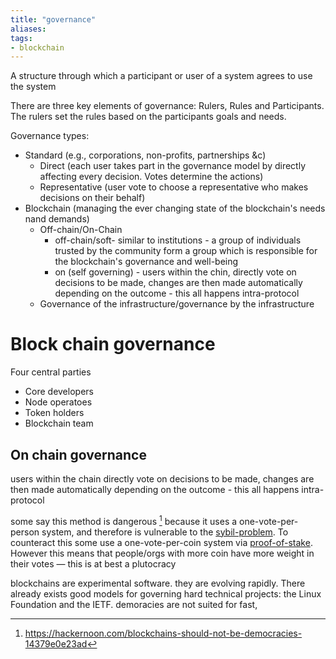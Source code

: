 ```yaml
---
title: "governance"
aliases: 
tags: 
- blockchain
---
```


A structure through which a participant or user of a system agrees to use the system

There are three key elements of governance: Rulers, Rules and Participants. The rulers set the rules based on the participants goals and needs. 

Governance types:
- Standard (e.g., corporations, non-profits, partnerships &c)
	- Direct (each user takes part in the governance model by directly affecting every decision. Votes determine the actions)
	- Representative (user vote to choose a representative who makes decisions on their behalf)
- Blockchain (managing the ever changing state of the blockchain's needs nand demands)
	- Off-chain/On-Chain
		- off-chain/soft- similar to institutions - a group of individuals trusted by the community form a group which is responsible for the blockchain's governance and well-being
		- on (self governing) - users within the chin, directly vote on decisions to be made, changes are then made automatically depending on the outcome - this all happens intra-protocol 
	- Governance of the infrastructure/governance by the infrastructure

# Block chain governance
Four central parties
- Core developers
- Node operatoes
- Token holders
- Blockchain team

## On chain governance
users within the chain directly vote on decisions to be made, changes are then made automatically depending on the outcome - this all happens intra-protocol 

some say this method is dangerous [^1] because it uses a one-vote-per-person system, and therefore is vulnerable to the [sybil-problem](notes/sybil-problem.md). To counteract this some use a one-vote-per-coin system via [proof-of-stake](proof-of-stake). However this means that people/orgs with more coin have more weight in their votes — this is at best a plutocracy

blockchains are experimental software. they are evolving rapidly. There already exists good models for governing hard technical projects: the Linux Foundation and the IETF. demoracies are not suited for fast, 

[^1]: https://hackernoon.com/blockchains-should-not-be-democracies-14379e0e23ad